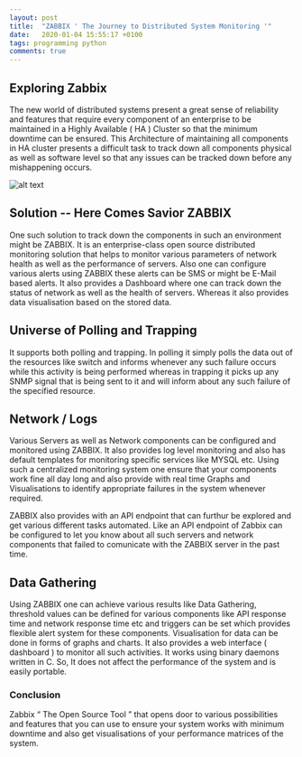 ```yaml
---
layout: post
title:  "ZABBIX ' The Journey to Distributed System Monitoring '"
date:   2020-01-04 15:55:17 +0100
tags: programming python
comments: true
---
```


<script src="https://cdn.bokeh.org/bokeh/release/bokeh-2.1.0.min.js" crossorigin="anonymous"></script>
<script type="text/javascript">window.PlotlyConfig = { MathJaxConfig: 'local' };</script>
<script src="https://cdn.plot.ly/plotly-latest.min.js"></script>

## Exploring Zabbix

The new world of distributed systems present a great sense of reliability 
and features that require every component of an enterprise to be maintained 
in a Highly Available ( HA ) Cluster so that the minimum downtime can be ensured. 
This Architecture of maintaining all components in HA cluster presents a difficult 
task to track down all components physical as well as software level so that any 
issues can be tracked down before any mishappening occurs.

![alt text](https://media-exp1.licdn.com/dms/image/C5112AQE1lm6q0oEE_w/article-inline_image-shrink_1000_1488/0/1546471124847?e=1617235200&v=beta&t=tvY-NIJg6tOUF1JzZ8LCz6ZJT336fD56gpBBXHMnVCc)


## Solution -- Here Comes Savior ZABBIX

One such solution to track down the components in such an environment might be ZABBIX. 
It is an enterprise-class open source distributed monitoring solution that helps to 
monitor various parameters of network health as well as the performance of servers. 
Also one can configure various alerts using ZABBIX these alerts can be SMS or might 
be E-Mail based alerts. It also provides a Dashboard where one can track down the 
status of network as well as the health of servers. Whereas it also provides data 
visualisation based on the stored data.


## Universe of Polling and Trapping

It supports both polling and trapping. In polling it simply polls the data out of 
the resources like switch and informs whenever any such failure occurs while this 
activity is being performed whereas in trapping it picks up any SNMP signal that 
is being sent to it and will inform about any such failure of the specified resource.

## Network / Logs

Various Servers as well as Network components can be configured and monitored using 
ZABBIX. It also provides log level monitoring and also has default templates for 
monitoring specific services like MYSQL etc. Using such a centralized monitoring 
system one ensure that your components work fine all day long and also provide with 
real time Graphs and Visualisations to identify appropriate failures in the system 
whenever required.

ZABBIX also provides with an API endpoint that can furthur be explored and get various 
different tasks automated. Like an API endpoint of Zabbix can be configured to let you 
know about all such servers and network components that failed to comunicate with the 
ZABBIX server in the past time.

## Data Gathering

Using ZABBIX one can achieve various results like Data Gathering, threshold 
values can be defined for various components like API response time and 
network response time etc and triggers can be set which provides flexible 
alert system for these components. Visualisation for data can be done in forms 
of graphs and charts. It also provides a web interface ( dashboard ) to monitor 
all such activities. It works using binary daemons written in C. 
So, It does not affect the performance of the system and is easily portable.

### Conclusion

Zabbix “ The Open Source Tool ” that opens door to various possibilities and 
features that you can use to ensure your system works with minimum downtime 
and also get visualisations of your performance matrices of the system.

